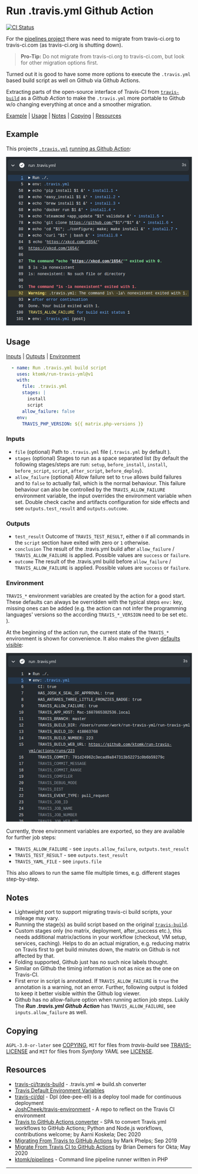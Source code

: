 # Run .travis.yml Github Action

[![CI Status][badge.svg]](https://github.com/ktomk/run-travis-yml/actions)

For the [pipelines project][p] there was need to migrate from travis-ci.org
to travis-ci.com (as travis-ci.org is shutting down).

> **Pro-Tip:** Do not migrate from travis-ci.org to travis-ci.com, but
> look for other migration options first.

Turned out it is good to have some more options to execute the `.travis.yml`
based build script as well on Github via Github Actions.

Extracting parts of the open-source interface of Travis-CI from
[`travis-build`][TRAVIS-BUILD] as a *Github Action* to make the
`.travis.yml` more portable to Github w/o changing everything at once
and a smoother migration.

[Example](#example)
| [Usage](#usage)
| [Notes](#notes)
| [Copying](#copying)
| [Resources](#resources)

## Example

This projects [`.travis.yml`](.travis.yml) [running as Github Action][example-run]:

[![Run of a .travis.yml in a Github Action](.github/assets/run-travis-yml.png)][example-run]

<!-- FIXME(tk) stale link, gone after 90 days from 2020-12-13 due to log retention -->
[example-run]: https://github.com/ktomk/run-travis-yml/runs/1545656525?check_suite_focus=true#step:4:1
[example-env]: https://github.com/ktomk/run-travis-yml/runs/1545656525?check_suite_focus=true#step:4:6

## Usage

[Inputs](#inputs)
| [Outputs](#outputs)
| [Environment](#environment)

```yaml
  - name: Run .travis.yml build script
    uses: ktomk/run-travis-yml@v1
    with:
      file: .travis.yml
      stages: |
        install
        script
      allow_failure: false
    env:
      TRAVIS_PHP_VERSION: ${{ matrix.php-versions }}
```

### Inputs
* `file` (optional) Path to `.travis.yml` file (`.travis.yml` by default ).
* `stages` (optional) Stages to run as a space separated list (by default
  the following stages/steps are run: `setup`, `before_install`, `install`,
  `before_script`, `script`, `after_script`, `before_deploy`).
* `allow_failure` (optional) Allow failure set to `true` allows build
  failures and to `false` to actually fail, which is the normal behaviour.
  This failure behaviour can also be controlled by the
  `TRAVIS_ALLOW_FAILURE` environment variable, the input overrides the
  environment variable when set. Double check cache and artifacts
  configuration for side effects and see `outputs.test_result` and
  `outputs.outcome`.

### Outputs
* `test_result` Outcome of `TRAVIS_TEST_RESULT`, either `0` if all commands
   in the `script` section have exited with zero or `1` otherwise.
* `conclusion` The result of the .travis.yml build after `allow_failure`
  / `TRAVIS_ALLOW_FAILURE` is applied. Possible values are `success` or
  `failure`.
* `outcome` The result of the .travis.yml build before `allow_failure`
  / `TRAVIS_ALLOW_FAILURE` is applied. Possible values are `success` or
  `failure`.

### Environment
`TRAVIS_*` environment variables are created by the action for a good start.
These defaults can always be overridden with the typical steps `env:` key,
missing ones can be added (e.g. the action can not infer the programming
languages' versions so the according `TRAVIS_*_VERSION` need to be set etc.
).

At the beginning of the action run, the current state of the `TRAVIS_*`
environment is shown for convenience. It also makes the given [defaults
visible][example-env]:

[![Travis Environment of a .travis.yml run in a Github Action](.github/assets/env-travis-yml.png)][example-env]

Currently, three environment variables are exported, so they are available
for further job steps:

* `TRAVIS_ALLOW_FAILURE` - see `inputs.allow_failure`, `outputs.test_result`
* `TRAVIS_TEST_RESULT` - see `outputs.test_result`
* `TRAVIS_YAML_FILE` - see `inputs.file`

This also allows to run the same file multiple times, e.g. different
stages step-by-step.

## Notes
* Lightweight port to support migrating travis-ci build scripts, your
  mileage may vary.
* Running the stage(s) as build script based on the original
  [`travis-build`][TRAVIS-BUILD].
* Custom stages only (no matrix, deployment, after_success etc.), this needs
  additional matrix/actions in your workflow (checkout, VM setup, services,
  caching). Helps to do an actual migration, e.g. reducing matrix on Travis
  first to get build minutes down, the matrix on Github is not affected by
  that.
* Folding supported, Github just has no such nice labels thought.
* Similar on Github the timing information is not as nice as the
  one on Travis-CI.
* First error in script is annotated. If `TRAVIS_ALLOW_FAILURE` is `true`
  the annotation is a warning, not an error. Further, following output
  is folded to keep it better visible within the Github log viewer.
* Github has no allow-failure option when running action job steps. Lukily
  The ***Run .travis.yml Github Action*** has `TRAVIS_ALLOW_FAILURE`, see
  `inputs.allow_failure` as well.

## Copying
`AGPL-3.0-or-later` see [COPYING], `MIT` for files from *travis-build* see
[TRAVIS-LICENSE] and `MIT` for files from *Symfony YAML* see [LICENSE].

## Resources
* [travis-ci/travis-build][TRAVIS-BUILD] - .travis.yml => build.sh converter
* [Travis Default Environment Variables][TRAVIS-ENV]
* [travis-ci/dpl](https://github.com/travis-ci/dpl) - Dpl (dee-pee-ell) is
  a deploy tool made for continuous deployment
* [JoshCheek/travis-environment](https://github.com/JoshCheek/travis-environment
  ) - A repo to reflect on the Travis CI environment
* [Travis to GitHub Actions converter](https://akx.github.io/travis-to-github-actions/
  ) - SPA to convert Travis.yml workflows to GitHub Actions; Python and
  Node.js workflows, contributions welcome; by Aarni Koskela; Dec 2020
* [Migrating From Travis to GitHub Actions](https://markphelps.me/2019/09/migrating-from-travis-to-github-actions/)
  by Mark Phelps; Sep 2019
* [Migrate From Travis CI to GitHub Actions](https://developer.okta.com/blog/2020/05/18/travis-ci-to-github-actions)
  by Brian Demers for Okta; May 2020
* [ktomk/pipelines](https://github.com/ktomk/pipelines) - Command line
  pipeline runner written in PHP

---
[COPYING]: COPYING
[LICENSE]: lib/ktomk/symfony-yaml/Symfony/Component/Yaml/LICENSE
[TRAVIS-LICENSE]: lib/template/TRAVIS-LICENSE
[TRAVIS-BUILD]: https://github.com/travis-ci/travis-build
[TRAVIS-ENV]: https://docs.travis-ci.com/user/environment-variables/#default-environment-variables
[acs]: https://github.com/travis-ci/travis-build/blob/master/lib/travis/build/stages.rb#L12-L65
[at-399]: https://github.com/actions/toolkit/issues/399
[badge.svg]: https://github.com/ktomk/run-travis-yml/workflows/CI/badge.svg
[coe]: https://docs.github.com/en/free-pro-team@latest/actions/reference/workflow-syntax-for-github-actions#jobsjob_idcontinue-on-error
[p]: https://github.com/ktomk/pipelines
